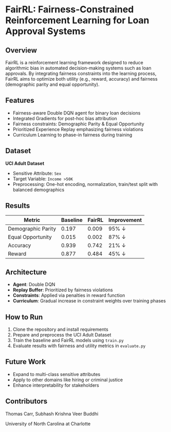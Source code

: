 # FairRL: Fairness-Constrained Reinforcement Learning for Loan Approval Systems

## Overview
FairRL is a reinforcement learning framework designed to reduce algorithmic bias in automated decision-making systems such as loan approvals. By integrating fairness constraints into the learning process, FairRL aims to optimize both utility (e.g., reward, accuracy) and fairness (demographic parity and equal opportunity).

## Features
- Fairness-aware Double DQN agent for binary loan decisions  
- Integrated Gradients for post-hoc bias attribution  
- Fairness constraints: Demographic Parity & Equal Opportunity  
- Prioritized Experience Replay emphasizing fairness violations  
- Curriculum Learning to phase-in fairness during training

## Dataset
**UCI Adult Dataset**  
- Sensitive Attribute: `Sex`  
- Target Variable: `Income >50K`  
- Preprocessing: One-hot encoding, normalization, train/test split with balanced demographics

## Results
| Metric                | Baseline | FairRL  | Improvement |
|-----------------------|----------|---------|-------------|
| Demographic Parity    | 0.197    | 0.009   | 95% ↓       |
| Equal Opportunity     | 0.015    | 0.002   | 87% ↓       |
| Accuracy              | 0.939    | 0.742   | 21% ↓       |
| Reward                | 0.877    | 0.484   | 45% ↓       |

## Architecture
- **Agent**: Double DQN  
- **Replay Buffer**: Prioritized by fairness violations  
- **Constraints**: Applied via penalties in reward function  
- **Curriculum**: Gradual increase in constraint weights over training phases

## How to Run
1. Clone the repository and install requirements  
2. Prepare and preprocess the UCI Adult Dataset  
3. Train the baseline and FairRL models using `train.py`  
4. Evaluate results with fairness and utility metrics in `evaluate.py`

## Future Work
- Expand to multi-class sensitive attributes  
- Apply to other domains like hiring or criminal justice  
- Enhance interpretability for stakeholders  

## Contributors
Thomas Carr, Subhash Krishna Veer Buddhi

University of North Carolina at Charlotte
